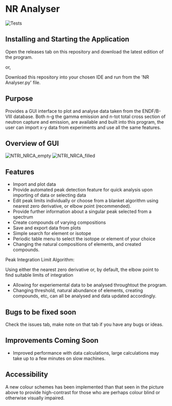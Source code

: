 # NR Analyser

![Tests](https://github.com/Ryan-H-STFC/NRTI-NRCA_Explorer/actions/workflows/test.yml/badge.svg)

## **Installing and Starting the Application**

Open the releases tab on this repository and download the latest edition of the program.

or,

Download this repository into your chosen IDE and run from the 'NR Analyser.py' file.

## **Purpose**

Provides a GUI interface to plot and analyse data taken from the ENDF/B-VIII database. Both n-g the gamma emission and n-tot total cross section of neutron capture and emission, are available and built into this program, the user can import x-y data from experiments and use all the same features.


## **Overview of GUI**

![NTRI_NRCA_empty](https://github.com/Ryan-H-STFC/NRTI-NRCA-Viewing-Database/assets/139995913/d2209566-3280-49b3-a4bb-8b2a4591ca00)
![NTRI_NRCA_filled](https://github.com/Ryan-H-STFC/NRTI-NRCA-Viewing-Database/assets/139995913/d0a7a709-b6db-49d7-a9fb-7adcce2667c3)

## **Features**

* Import and plot data
* Provide automated peak detection feature for quick analysis upon importing of data or selecting data
* Edit peak limits individually or choose from a blanket algorithm using nearest zero derivative, or elbow point (recommended).
* Provide further information about a singular peak selected from a spectrum
* Create compounds of varying compositions
* Save and export data from plots
* Simple search for element or isotope
* Periodic table menu to select the isotope or element of your choice
* Changing the natural compositions of elements, and created compounds.

Peak Integration Limit Algorithm:

Using either the nearest zero derivative or, by default, the elbow point to find suitable limits of integration
- Allowing for experiemental data to be analysed throughtout the program.
- Changing threshold, natural abundance of elements, creating compounds, etc, can all be analysed and data updated accordingly.
  
## **Bugs to be fixed soon**

Check the issues tab, make note on that tab if you have any bugs or ideas.

## **Improvements Coming Soon**

* Improved performance with data calculations, large calculations may take up to a few minutes on slow machines.
  
## **Accessibility**

A new colour schemes has been implemented than that seen in the picture above to provide high-contrast for those who are perhaps colour blind or otherwise visually impaired.
